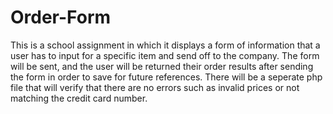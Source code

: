 # Order-Form

This is a school assignment in which it displays a form of information that a user has to input for a specific item and send off to the company. The form will be sent, and the user will be returned their order results after sending the form in order to save for future references. There will be a seperate php file that will verify that there are no errors such as invalid prices or not matching the credit card number.
